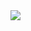 <img src='https://user-images.githubusercontent.com/99451711/205523338-f4e63888-2e61-4989-9170-ddd05eddf328.JPG'>
